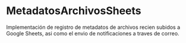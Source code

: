 # MetadatosArchivosSheets
Implementación de registro de metadatos de archivos recien subidos a Google Sheets, asi como el envio de notificaciones a traves de correo.

